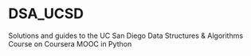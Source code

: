 # DSA_UCSD
Solutions and guides to the UC San Diego Data Structures &amp; Algorithms Course on Coursera MOOC in Python
